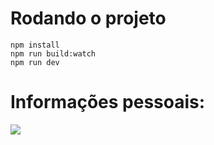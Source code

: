 # Rodando o projeto

```
npm install
npm run build:watch
npm run dev
```

# Informações pessoais:
[![](https://www.shareicon.net/data/256x256/2017/05/22/886204_social-media_512x512.png)](https://www.linkedin.com/in/eduardo-lopes-berzotti/)
